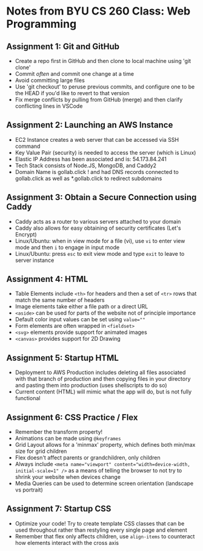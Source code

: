 # Notes from BYU CS 260 Class: Web Programming

## Assignment 1: Git and GitHub

- Create a repo first in GitHub and then clone to local machine using 'git clone'
- Commit *often* and commit one change at a time
- Avoid committing large files
- Use 'git checkout' to peruse previous commits, and configure one to be the HEAD if you'd like to revert to that version
- Fix merge conflicts by pulling from GitHub (merge) and then clarify conflicting lines in VSCode

## Assignment 2: Launching an AWS Instance

- EC2 Instance creates a web server that can be accessed via SSH command
- Key Value Pair (security) is needed to access the server (which is Linux)
- Elastic IP Address has been associated and is: 54.173.84.241
- Tech Stack consists of Node.JS, MongoDB, and Caddy2
- Domain Name is gollab.click ! and had DNS records connected to gollab.click as well as \*.gollab.click to redirect subdomains

## Assignment 3: Obtain a Secure Connection using Caddy

- Caddy acts as a router to various servers attached to your domain
- Caddy also allows for easy obtaining of security certificates (Let's Encrypt)
- Linux/Ubuntu: when in view mode for a file (vi), use `vi` to enter view mode and then `i` to engage in input mode
- Linux/Ubuntu: press `esc` to exit view mode and type `exit` to leave to server instance

## Assignment 4: HTML

- Table Elements include `<th>` for headers and then a set of `<tr>` rows that match the same number of headers
- Image elements take either a file path or a direct URL
- `<aside>` can be used for parts of the website not of principle importance
- Default color input values can be set using `value=""`
- Form elements are often wrapped in `<fieldset>`
- `<svg>` elements provide support for animated images
- `<canvas>` provides support for 2D Drawing

## Assignment 5: Startup HTML
- Deployment to AWS Production includes deleting all files associated with that branch of production and then copying files in your directory and pasting them into production (uses shellscripts to do so)
- Current content (HTML) will mimic what the app will do, but is not fully functional

## Assignment 6: CSS Practice / Flex
- Remember the transform property!
- Animations can be made using `@keyframes`
- Grid Layout allows for a 'minmax' property, which defines both min/max size for grid children
- Flex doesn't affect parents or grandchildren, only children
- Always include `<meta name="viewport" content="width=device-width, initial-scale=1" />` as a means of telling the browser to not try to shrink your website when devices change
- Media Queries can be used to determine screen orientation (landscape vs portrait)

## Assignment 7: Startup CSS
- Optimize your code! Try to create template CSS classes that can be used throughout rather than restyling every single page and element
- Remember that flex only affects children, use `align-items` to counteract how elements interact with the cross axis
